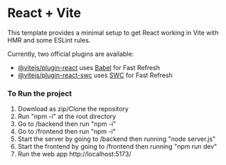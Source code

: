 # React + Vite

This template provides a minimal setup to get React working in Vite with HMR and some ESLint rules.

Currently, two official plugins are available:

- [@vitejs/plugin-react](https://github.com/vitejs/vite-plugin-react/blob/main/packages/plugin-react/README.md) uses [Babel](https://babeljs.io/) for Fast Refresh
- [@vitejs/plugin-react-swc](https://github.com/vitejs/vite-plugin-react-swc) uses [SWC](https://swc.rs/) for Fast Refresh

### To Run the project 
1. Download as zip/Clone the repository
2. Run "npm -i" at the root directory
3. Go to /backend then run "npm -i"
4. Go to /frontend then run "npm -i"
5. Start the server by going to /backend then running "node server.js"
6. Start the frontend by going to /frontend then running "npm run dev"
7. Run the web app http://localhost:5173/
   
